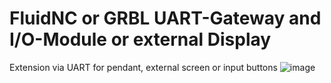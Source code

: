 # FluidNC or GRBL UART-Gateway and I/O-Module or external Display
 Extension via UART for pendant, external screen or input buttons
![image](https://user-images.githubusercontent.com/39780457/218480496-7eaed561-4cbf-471f-8a45-27212d9a38f4.png)
